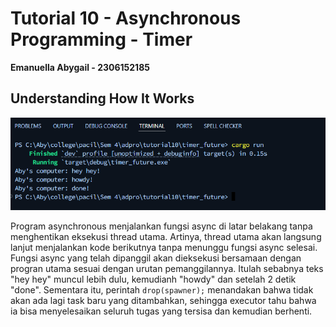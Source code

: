 # Tutorial 10 - Asynchronous Programming - Timer
**Emanuella Abygail - 2306152185**

## Understanding How It Works
![alt text](img/image.png)

Program asynchronous menjalankan fungsi async di latar belakang tanpa menghentikan eksekusi thread utama. Artinya, thread utama akan langsung lanjut menjalankan kode berikutnya tanpa menunggu fungsi async selesai. Fungsi async yang telah dipanggil akan dieksekusi bersamaan dengan progran utama sesuai dengan urutan pemanggilannya. Itulah sebabnya teks "hey hey" muncul lebih dulu, kemudianh "howdy" dan setelah 2 detik "done". Sementara itu, perintah `drop(spawner);` menandakan bahwa tidak akan ada lagi task baru yang ditambahkan, sehingga executor tahu bahwa ia bisa menyelesaikan seluruh tugas yang tersisa dan kemudian berhenti.